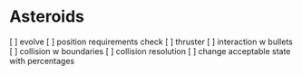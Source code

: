 # Asteroids
[ ] evolve
[ ] position requirements check
[ ] thruster
[ ] interaction w bullets
[ ] collision w boundaries
[ ] collision resolution
[ ] change acceptable state with percentages